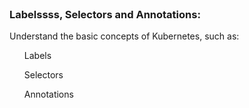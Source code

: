 <br>

<h3>Labelssss, Selectors and Annotations:</h3>
<p>
Understand the basic concepts of Kubernetes, such as:

<ul>Labels</ul>
<ul>Selectors</ul>
<ul>Annotations</ul>
